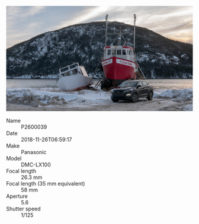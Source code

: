 [![P2600039](/photos/hd/P2600039.jpg)](/photos/full/P2600039.jpg?raw=true)

<dl>
  <dt>Name</dt>
  <dd>P2600039</dd>
  <dt>Date</dt>
  <dd>2018-11-26T06:59:17</dd>
  <dt>Make</dt>
  <dd>Panasonic</dd>
  <dt>Model</dt>
  <dd>DMC-LX100</dd>
  <dt>Focal length</dt>
  <dd>26.3 mm</dd>
  <dt>Focal length (35 mm equivalent)</dt>
  <dd>58 mm</dd>
  <dt>Aperture</dt>
  <dd>5.6</dd>
  <dt>Shutter speed</dt>
  <dd>1/125</dd>
</dl>
